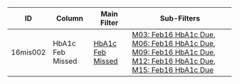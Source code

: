 ID | Column | Main Filter | Sub-Filters | 
-- | ------ | -------| -----------|
16mis002| HbA1c Feb Missed | [HbA1c Feb Missed](https://github.com/johnnybender/adastandards2017/blob/master/recommendations/rec001.md) | [M03: Feb16 HbA1c Due](https://github.com/johnnybender/adastandards2017/blob/master/recommendations/rec001.md), [M06: Feb16 HbA1c Due](https://github.com/johnnybender/adastandards2017/blob/master/recommendations/rec001.md), [M09: Feb16 HbA1c Due](https://github.com/johnnybender/adastandards2017/blob/master/recommendations/rec001.md), [M12: Feb16 HbA1c Due](https://github.com/johnnybender/adastandards2017/blob/master/recommendations/rec001.md), [M15: Feb16 HbA1c Due](https://github.com/johnnybender/adastandards2017/blob/master/recommendations/rec001.md)
